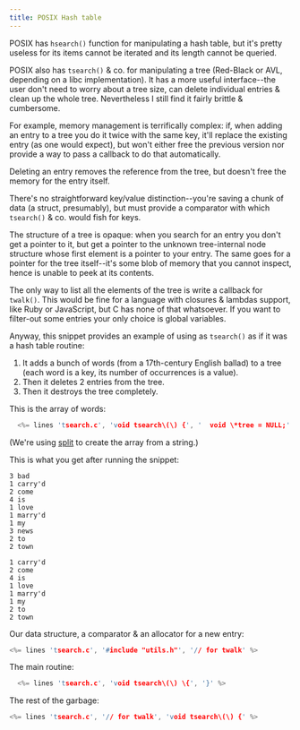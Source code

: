 ```yaml
---
title: POSIX Hash table
---
```


POSIX has `hsearch()` function for manipulating a hash table, but it's
pretty useless for its items cannot be iterated and its length cannot
be queried.

POSIX also has `tsearch()` & co. for manipulating a tree (Red-Black or
AVL, depending on a libc implementation). It has a more useful
interface--the user don't need to worry about a tree size, can delete
individual entries & clean up the whole tree. Nevertheless I still
find it fairly brittle & cumbersome.

For example, memory management is terrifically complex: if, when
adding an entry to a tree you do it twice with the same key, it'll
replace the existing entry (as one would expect), but won't either
free the previous version nor provide a way to pass a callback to do
that automatically.

Deleting an entry removes the reference from the tree, but doesn't
free the memory for the entry itself.

There's no straightforward key/value distinction--you're saving a
chunk of data (a struct, presumably), but must provide a comparator
with which `tsearch()` & co. would fish for keys.

The structure of a tree is opaque: when you search for an entry you
don't get a pointer to it, but get a pointer to the unknown
tree-internal node structure whose first element is a pointer to your
entry. The same goes for a pointer for the tree itself--it's some blob
of memory that you cannot inspect, hence is unable to peek at its
contents.

The only way to list all the elements of the tree is write a callback
for `twalk()`. This would be fine for a language with closures &
lambdas support, like Ruby or JavaScript, but C has none of that
whatsoever. If you want to filter-out some entries your only choice is
global variables.

Anyway, this snippet provides an example of using as `tsearch()` as if
it was a hash table routine:

1. It adds a bunch of words (from a 17th-century English ballad) to a
   tree (each word is a key, its number of occurrences is a value).
2. Then it deletes 2 entries from the tree.
3. Then it destroys the tree completely.

This is the array of words:

```c
  <%= lines 'tsearch.c', 'void tsearch\(\) {', '  void \*tree = NULL;' %>
```

(We're using [split](#split) to create the array from a string.)

This is what you get after running the snippet:

~~~
3 bad
1 carry'd
2 come
4 is
1 love
1 marry'd
1 my
3 news
2 to
2 town

1 carry'd
2 come
4 is
1 love
1 marry'd
1 my
2 to
2 town
~~~

Our data structure, a comparator & an allocator for a new entry:

```c
<%= lines 'tsearch.c', '#include "utils.h"', '// for twalk' %>
```

The main routine:

```c
  <%= lines 'tsearch.c', 'void tsearch\(\) \{', '}' %>
```


The rest of the garbage:

```c
<%= lines 'tsearch.c', '// for twalk', 'void tsearch\(\) {' %>
```
